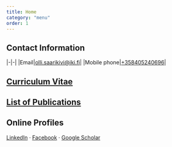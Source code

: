 ```yaml
---
title: Home
category: "menu"
order: 1
---
```


## Contact Information

|-|-|
|Email|[olli.saarikivi@iki.fi](mailto:olli.saarikivi@iki.fi)|
|Mobile phone|[+358405240696](tel:+358405240696)|

## [Curriculum Vitae](cv.md)

## [List of Publications](cv.md/#publications)

## Online Profiles

[LinkedIn](https://www.linkedin.com/in/ollisaarikivi) · 
[Facebook](https://www.facebook.com/olli.saarikivi) · 
[Google Scholar](https://scholar.google.fi/citations?user=1DHsgZgAAAAJ&amp;hl=en)
